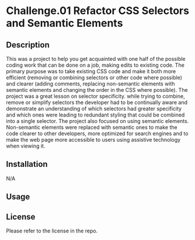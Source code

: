 # Challenge.01 Refactor CSS Selectors and Semantic Elements 

## Description

This was a project to help you get acquainted with one half of the possible coding work that can be done on a job, making edits to existing code. The primary purpose was to take existing CSS code and make it both more efficient (removing or combining selectors or other code where possible) and clearer (adding comments, replacing non-semantic elements with semantic elements and changing the order in the CSS where possible). The project was a great lesson on selector specificity. while trying to combine, remove or simplify selectors the developer had to be continually aware and demonstrate an understanding of which selectors had greater specificity and which ones were leading to redundant styling that could be combined into a single selector. The project also focused on using semantic elements. Non-semantic elements were replaced with semantic ones to make the code clearer to other developers, more optimized for search engines and to make the web page more accessible to users using assistive technology when viewing it.

## Installation

N/A

## Usage



## License

Please refer to the license in the repo.
